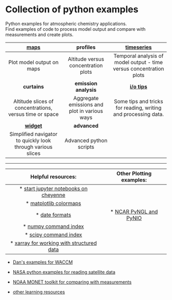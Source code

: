 # Collection of python examples
<!--
.. title: Python 3 examples for atmospheric chemistry
.. date: 2020-03-26
.. tags: atmospheric chemistry python examples gallery
.. description: Based off the Unidata one-stop shop for Python in atmospheric science and meteorology
.. author: rrb
-->

Python examples for atmospheric chemistry applications.<br>
Find examples of code to process model output and compare with measurements and create plots.

|[**maps**](map_plotting.md) | **profiles** | [**timeseries**](timeseries_plotting.md)|
|:-------------:|:-------------:|:-------------:|
|Plot model output on maps| Altitude versus concentration plots | Temporal analysis of model output - time versus concentration plots |
|**curtains**| **emission analysis** | [**i/o tips**](io.md) |
| Altitude slices of concentrations, versus time or space  | Aggregate emissions and plot in various ways | Some tips and tricks for reading, writing and processing data. |
|[**widget**](widget.md)|  **advanced**  |  |
| Simplified navigator to quickly look through various slices | Advanced python scripts |  |

------------------------------
| **Helpful resources:** | **Other Plotting examples:** |
|:-------------:|:-------------:|
| * [start jupyter notebooks on cheyenne](cheyenne_jupyter.md)|
| * [matplotlib colormaps](https://matplotlib.org/3.1.1/gallery/color/colormap_reference.html)|
| * [date formats](https://strftime.org/)|* [NCAR PyNGL and PyNIO](https://www.pyngl.ucar.edu/)|
| * [numpy command index](https://numpy.org/doc/stable/genindex.html)|
| * [scipy command index](https://docs.scipy.org/doc/scipy/reference/genindex.html)|
| * [xarray for working with structured data](http://xarray.pydata.org/en/stable/#)|



* [Dan's examples for WACCM](https://sites.google.com/ucar.edu/dan-marsh/python?authuser=1)

* [NASA python examples for reading satellite data](https://hdfeos.org/zoo/index_openLaRC_Examples.php)

* [NOAA MONET toolkit for comparing with measurements](https://monet-arl.readthedocs.io/en/master/)

* [other learning resources](learning.md)
